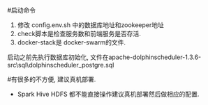 #启动命令
1. 修改 config.env.sh 中的数据库地址和zookeeper地址
2. check脚本是检查服务数和前端服务是否存活.
3. docker-stack是 docker-swarm的文件.

启动之前先执行数据库初始化, 文件在apache-dolphinscheduler-1.3.6-src\sql\dolphinscheduler_postgre.sql


#有很多的不方便, 建议真机部署.
* Spark Hive HDFS 都不能直接操作建议真机部署然后做相应的配置.
